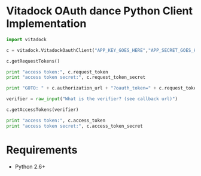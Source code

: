 Vitadock OAuth dance Python Client Implementation
=============


```python
import vitadock

c = vitadock.VitadockOauthClient("APP_KEY_GOES_HERE","APP_SECRET_GOES_HERE")

c.getRequestTokens()

print "access token:", c.request_token
print "access token secret:", c.request_token_secret

print "GOTO: " + c.authorization_url + "?oauth_token=" + c.request_token

verifier = raw_input("What is the verifier? (see callback url)")

c.getAccessTokens(verifier)

print "access token:", c.access_token
print "access token secret:", c.access_token_secret
```


Requirements
============

* Python 2.6+